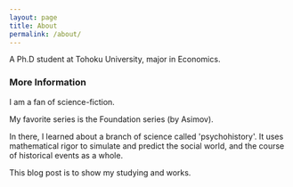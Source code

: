 ```yaml
---
layout: page
title: About
permalink: /about/
---
```


A Ph.D student at Tohoku University, major in Economics.

### More Information

I am a fan of science-fiction.

My favorite series is the Foundation series (by Asimov).

In there, I learned about a branch of science called 'psychohistory'.
It uses mathematical rigor to simulate and predict the social world, and the course of historical events as a whole.

This blog post is to show my studying and works.